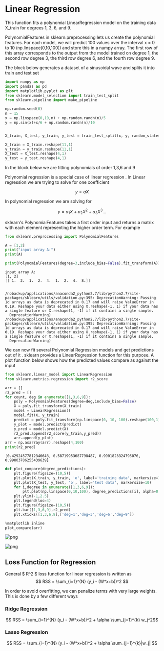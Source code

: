 
# Linear Regression 

This function fits a polynomial LinearRegression model on the training data X_train for degrees 1, 3, 6, and 9. 
<br>

PolynomialFeatures in sklearn.preprocessing lets us create the polynomial features. For each model, we will predict 100 values over the interval x = 0 to 10 (np.linspace(0,10,100)) and store this in a numpy array. The first row of this array corresponds to the output from the model trained on degree 1, the second row degree 3, the third row degree 6, and the fourth row degree 9.
<br>

The block below generates a dataset of a sinusoidal wave and splits it into train and test set


```python
import numpy as np
import pandas as pd
import matplotlib.pyplot as plt
from sklearn.model_selection import train_test_split
from sklearn.pipeline import make_pipeline

np.random.seed(0)
n = 15
x = np.linspace(0,10,n) + np.random.randn(n)/5
y = np.sin(x)+x/6 + np.random.randn(n)/10


X_train, X_test, y_train, y_test = train_test_split(x, y, random_state=0)

X_train = X_train.reshape(11,1)
y_train = y_train.reshape(11,1)
X_test = X_test.reshape(4,1)
y_test = y_test.reshape(4,1)
```

In the block below we are fitting polynomials of order 1,3,6 and 9 

Polynomial regression is a special case of linear regression . In Linear regression we are trying to solve for one coefficient 

$$ y = a X $$

In polynomial regression we are solving for 

$$ y = a_1X + a_2 X^2 + a_3 X^3 ... $$

sklearn's PolynomialFeatures takes a first order input and returns a matrix with each element representing the higher order term. For example


```python
from sklearn.preprocessing import PolynomialFeatures

A = [1,2]
print("input array A:")
print(A)

print(PolynomialFeatures(degree=3,include_bias=False).fit_transform(A))


```

    input array A:
    [1, 2]
    [[ 1.  2.  1.  2.  4.  1.  2.  4.  8.]]


    /nobackup/applications/anaconda2_python2.7/lib/python2.7/site-packages/sklearn/utils/validation.py:395: DeprecationWarning: Passing 1d arrays as data is deprecated in 0.17 and will raise ValueError in 0.19. Reshape your data either using X.reshape(-1, 1) if your data has a single feature or X.reshape(1, -1) if it contains a single sample.
      DeprecationWarning)
    /nobackup/applications/anaconda2_python2.7/lib/python2.7/site-packages/sklearn/utils/validation.py:395: DeprecationWarning: Passing 1d arrays as data is deprecated in 0.17 and will raise ValueError in 0.19. Reshape your data either using X.reshape(-1, 1) if your data has a single feature or X.reshape(1, -1) if it contains a single sample.
      DeprecationWarning)


We can now fit several Polynomial Regression models and get predictions out of it . sklearn provides a LinearRegression function for this purpose. A plot function below shows how the predicted values compare as against the input 


```python
from sklearn.linear_model import LinearRegression
from sklearn.metrics.regression import r2_score

arr = []
r2_pred = []
for count, deg in enumerate([1,3,6,9]):
    poly = PolynomialFeatures(degree=deg,include_bias=False)
    X = poly.fit_transform(X_train)
    model = LinearRegression()
    model.fit(X, y_train)
    predict = poly.fit_transform(np.linspace(0, 10, 100).reshape(100,1))        
    y_plot = model.predict(predict)
    y_pred = model.predict(X)
    r2_pred.append(r2_score(y_train,y_pred))
    arr.append(y_plot)
arr = np.asarray(arr).reshape(4,100)
print(r2_pred)

```

    [0.42924577812346643, 0.58719953687798487, 0.9901823324795076, 0.99803706255439639]



```python
def plot_compare(degree_predictions):
    plt.figure(figsize=(10,5))
    plt.plot(X_train, y_train, 'o', label='training data', markersize=10)
    plt.plot(X_test, y_test, 'o', label='test data', markersize=10)
    for i,degree in enumerate([1,3,6,9]):
        plt.plot(np.linspace(0,10,100), degree_predictions[i], alpha=0.8, lw=2, label='degree={}'.format(degree))
    plt.ylim(-1,2.5)
    plt.legend(loc=4)
    plt.figure(figsize=(10,5))
    plt.bar([1,3,6,9],r2_pred)
    plt.xticks([1,3,6,9],['deg=1','deg=3','deg=6','deg=9'])
```


```python
%matplotlib inline
plot_compare(arr)
```


![png](2_linearRegression_files/2_linearRegression_7_0.png)



![png](2_linearRegression_files/2_linearRegression_7_1.png)


## Loss Function for Regression

General $ R^2 $ loss function for linear regression is written as 
$$ RSS = \sum_{i=1}^{N} (y_i - (W*x+b))^2 $$

In order to avoid overfitting, we can penalize terms with very large weights. This is done by a few different ways 

### Ridge Regression 

$$ RSS = \sum_{i=1}^{N} (y_i - (W*x+b))^2 + \alpha \sum_{j=1}^{k} w_j^2$$

### Lasso Regression

$$ RSS = \sum_{i=1}^{N} (y_i - (W*x+b))^2 + \alpha \sum_{j=1}^{k}|w_j| $$




```python

```
